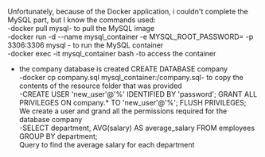 Unfortunately, because of the Docker application, i couldn't complete the MySQL part, but I know the commands used: <br>
-docker pull mysql- to pull the MySQL image <br>
-docker run -d --name mysql_container -e MYSQL_ROOT_PASSWORD=<root> -p 3306:3306 mysql - to run the MySQL container <br>
-docker exec -it mysql_container bash -to access the container <br>
- the company database is created CREATE DATABASE company <br>
-docker cp company.sql mysql_container:/company.sql- to copy the contents of the resource folder that was provided <br>
-CREATE USER 'new_user'@'%' IDENTIFIED BY 'password';
GRANT ALL PRIVILEGES ON company.* TO 'new_user'@'%';
FLUSH PRIVILEGES;
We create a user and grand all the permissions required for the database company <br>
-SELECT department, AVG(salary) AS average_salary FROM employees GROUP BY department; <br>
Query to find the average salary for each department


